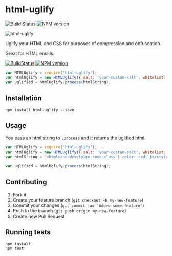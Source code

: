# html-uglify

[![Build Status](https://travis-ci.org/Rebelmail/html-uglify.svg?branch=master)](https://travis-ci.org/Rebelmail/html-uglify)
[![NPM version](https://badge.fury.io/js/html-uglify.png)](http://badge.fury.io/js/html-uglify)

![html-uglify](../master/html-uglify.png?raw=true)

Uglify your HTML and CSS for purposes of compression and obfuscation.

Great for HTML emails.

[![BuildStatus](https://travis-ci.org/RebelMail/html-uglify.png?branch=master)](https://travis-ci.org/RebelMail/html-uglify)
[![NPM version](https://badge.fury.io/js/html-uglify.png)](http://badge.fury.io/js/html-uglify)

```javascript
var HTMLUglify = require('html-uglify');
var htmlUglify = new HTMLUglify({ salt: 'your-custom-salt', whitelist: ['#noform', '#withform', '.someclass'] });
var uglified = htmlUglify.process(htmlString);
```

## Installation

```
npm install html-uglify --save
```

## Usage

You pass an html string to `.process` and it returns the uglified html.

```javascript
var HTMLUglify = require('html-uglify');
var htmlUglify = new HTMLUglify({ salt: 'your-custom-salt', whitelist: [] });
var htmlString = "<html><head><style>.some-class { color: red; }</style></head><body><h1 class='some-class'>Hello</h1></body></html>";

var uglified = htmlUglify.process(htmlString);
```

## Contributing

1. Fork it
2. Create your feature branch (`git checkout -b my-new-feature`)
3. Commit your changes (`git commit -am 'Added some feature'`)
4. Push to the branch (`git push origin my-new-feature`)
5. Create new Pull Request

## Running tests

```
npm install
npm test
```
